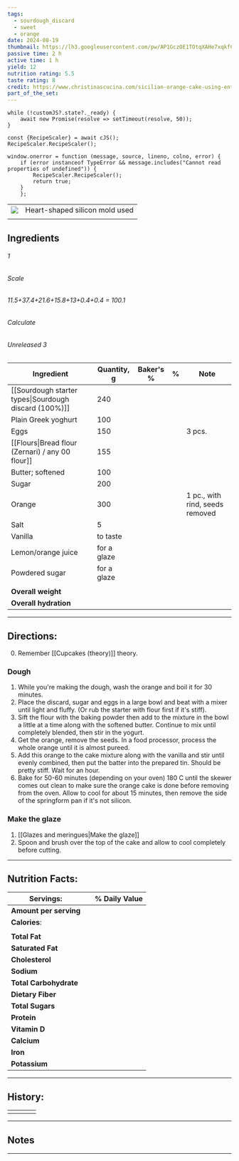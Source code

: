 ```yaml
---
tags:
  - sourdough_discard
  - sweet
  - orange
date: 2024-08-19
thumbnail: https://lh3.googleusercontent.com/pw/AP1GczOE1TOtqXAHe7xqkfCWtZayzx4gjNSMOKS4fIG-hUX9ZMYSs8RVDYSHS2cz2vgiAy8cGOreNoTYqdchzJN7oVk6uUYHzAs5-ipR9GijnEyTJRJdeYAw6ecd5axh2gRIO50Y_ugXKd1mnHx4wi0ZRjlX=w1074-h870-s-no-gm?authuser=0
passive time: 2 h
active time: 1 h
yield: 12
nutrition rating: 5.5
taste rating: 8
credit: https://www.christinascucina.com/sicilian-orange-cake-using-entire-orange-peel-juice-pulp/
part_of_the_set:
---
```

```dataviewjs
while (!customJS?.state?._ready) { 
	await new Promise(resolve => setTimeout(resolve, 50)); 
} 

const {RecipeScaler} = await cJS();
RecipeScaler.RecipeScaler();

window.onerror = function (message, source, lineno, colno, error) {
	if (error instanceof TypeError && message.includes("Cannot read properties of undefined")) {
		RecipeScaler.RecipeScaler();
		return true;
	}
    };
```

|                                                                                                                                                                                                                                      |                                |
| ------------------------------------------------------------------------------------------------------------------------------------------------------------------------------------------------------------------------------------ | ------------------------------ |
| ![](https://lh3.googleusercontent.com/pw/AP1GczOE1TOtqXAHe7xqkfCWtZayzx4gjNSMOKS4fIG-hUX9ZMYSs8RVDYSHS2cz2vgiAy8cGOreNoTYqdchzJN7oVk6uUYHzAs5-ipR9GijnEyTJRJdeYAw6ecd5axh2gRIO50Y_ugXKd1mnHx4wi0ZRjlX=w1074-h870-s-no-gm?authuser=0) | Heart-shaped silicon mold used |
|                                                                                                                                                                                                                                      |                                |

## Ingredients

###### 1
###### Scale
###### 11.5+37.4+21.6+15.8+13+0.4+0.4 = 100.1
###### Calculate
###### Unreleased 3

| Ingredient                                            | Quantity, g | Baker's % | %   | Note                            |
| ----------------------------------------------------- | ----------- | --------- | --- | ------------------------------- |
| [[Sourdough starter types\|Sourdough discard (100%)]] | 240         |           |     |                                 |
| Plain Greek yoghurt                                   | 100         |           |     |                                 |
| Eggs                                                  | 150         |           |     | 3 pcs.                          |
| [[Flours\|Bread flour (Zernari) / any 00 flour]]      | 155         |           |     |                                 |
| Butter; softened                                      | 100         |           |     |                                 |
| Sugar                                                 | 200         |           |     |                                 |
| Orange                                                | 300         |           |     | 1 pc., with rind, seeds removed |
| Salt                                                  | 5           |           |     |                                 |
| Vanilla                                               | to taste    |           |     |                                 |
| Lemon/orange juice                                    | for a glaze |           |     |                                 |
| Powdered sugar                                        | for a glaze |           |     |                                 |
|                                                       |             |           |     |                                 |
| **Overall weight**                                    |             |           |     |                                 |
| **Overall hydration**                                 |             |           |     |                                 |




---
## Directions:

0. Remember [[Cupcakes (theory)]] theory.
### Dough

1. While you're making the dough, wash the orange and boil it for 30 minutes.
2. Place the discard, sugar and eggs in a large bowl and beat with a mixer until light and fluffy. (Or rub the starter with flour first if it's stiff).
3. Sift the flour with the baking powder then add to the mixture in the bowl a little at a time along with the softened butter. Continue to mix until completely blended, then stir in the yogurt.
4. Get the orange, remove the seeds. In a food processor, process the whole orange until it is almost pureed. 
5. Add this orange to the cake mixture along with the vanilla and stir until evenly combined, then put the batter into the prepared tin. Should be pretty stiff. Wait for an hour.
6. Bake for 50-60 minutes (depending on your oven) 180 C until the skewer comes out clean to make sure the orange cake is done before removing from the oven. Allow to cool for about 15 minutes, then remove the side of the springform pan if it's not silicon.

### Make the glaze

1. [[Glazes and meringues|Make the glaze]]
2. Spoon and brush over the top of the cake and allow to cool completely before cutting.


---
## Nutrition Facts:

| **Servings:**          |       | % Daily Value |
| ---------------------- | ----- | ------------- |
| **Amount per serving** |       |               |
| **Calories**:          |       |               |
|                        |       |               |
| **Total Fat**          |       |               |
| **Saturated Fat**      |       |               |
| **Cholesterol**        |       |               |
| **Sodium**             |       |               |
| **Total Carbohydrate** |       |               |
| **Dietary Fiber**      |       |               |
| **Total Sugars**       |       |               |
| **Protein**            |       |               |
| **Vitamin D**          |       |               |
| **Calcium**            |       |               |
| **Iron**               |       |               |
| **Potassium**          |       |               |

---
## History:

|     |                   |                   |                   |
| --- | ----------------- | ----------------- | ----------------- |
|     |                   |                   |                   |


---
## Notes


>

---




